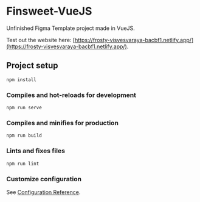 # Finsweet-VueJS

Unfinished Figma Template project made in VueJS.

Test out the website here: [https://frosty-visvesvaraya-bacbf1.netlify.app/](https://frosty-visvesvaraya-bacbf1.netlify.app/).

## Project setup
```
npm install
```

### Compiles and hot-reloads for development
```
npm run serve
```

### Compiles and minifies for production
```
npm run build
```

### Lints and fixes files
```
npm run lint
```

### Customize configuration
See [Configuration Reference](https://cli.vuejs.org/config/).
